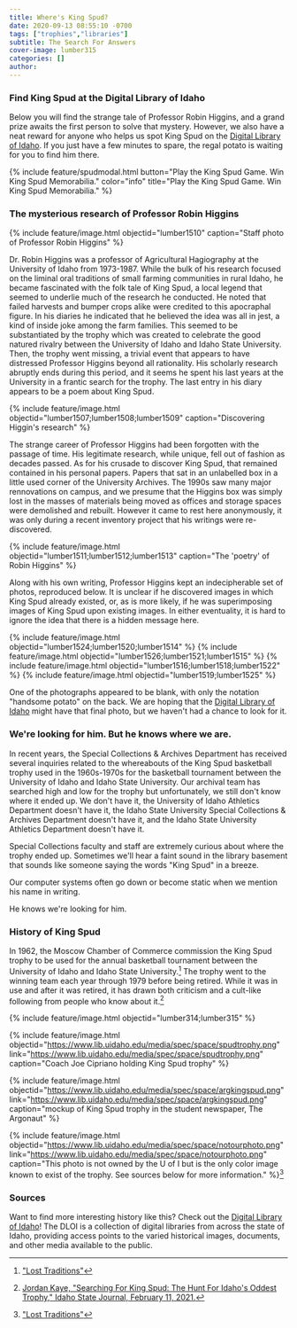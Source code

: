 ```yaml
---
title: Where's King Spud?
date: 2020-09-13 08:55:10 -0700
tags: ["trophies","libraries"]
subtitle: The Search For Answers
cover-image: lumber315
categories: []
author: 
---
```

### Find King Spud at the Digital Library of Idaho

Below you will find the strange tale of Professor Robin Higgins, and a grand prize awaits the first person to solve that mystery. However, we also have a neat reward for anyone who helps us spot King Spud on the [Digital Library of Idaho](https://www.digitallibraryofidaho.org/). If you just have a few minutes to spare, the regal potato is waiting for you to find him there.

{% include feature/spudmodal.html button="Play the King Spud Game. Win King Spud Memorabilia." color="info" title="Play the King Spud Game. Win King Spud Memorabilia." %}

### The mysterious research of Professor Robin Higgins

{% include feature/image.html objectid="lumber1510" caption="Staff photo of Professor Robin Higgins" %}

Dr. Robin Higgins was a professor of Agricultural Hagiography at the University of Idaho from 1973-1987. While the bulk of his research focused on the liminal oral traditions of small farming communities in rural Idaho, he became fascinated with the folk tale of King Spud, a local legend that seemed to underlie much of the research he conducted. He noted that failed harvests and bumper crops alike were credited to this apocraphal figure. In his diaries he indicated that he believed the idea was all in jest, a kind of inside joke among the farm families. This seemed to be substantiated by the trophy which was created to celebrate the good natured rivalry between the University of Idaho and Idaho State University. Then, the trophy went missing, a trivial event that appears to have distressed Professor Higgins beyond all rationality. His scholarly research abruptly ends during this period, and it seems he spent his last years at the University in a frantic search for the trophy. The last entry in his diary appears to be a poem about King Spud. 

{% include feature/image.html objectid="lumber1507;lumber1508;lumber1509" caption="Discovering Higgin's research" %}

The strange career of Professor Higgins had been forgotten with the passage of time. His legitimate research, while unique, fell out of fashion as decades passed. As for his crusade to discover King Spud, that remained contained in his personal papers. Papers that sat in an unlabelled box in a little used corner of the University Archives. The 1990s saw many major rennovations on campus, and we presume that the Higgins box was simply lost in the masses of materials being moved as offices and storage spaces were demolished and rebuilt. However it came to rest here anonymously, it was only during a recent inventory project that his writings were re-discovered. 

{% include feature/image.html objectid="lumber1511;lumber1512;lumber1513" caption="The 'poetry' of Robin Higgins" %}

Along with his own writing, Professor Higgins kept an indecipherable set of photos, reproduced below. It is unclear if he discovered images in which King Spud already existed, or, as is more likely, if he was superimposing images of King Spud upon existing images. In either eventuality, it is hard to ignore the idea that there is a hidden message here.

{% include feature/image.html objectid="lumber1524;lumber1520;lumber1514" %}
{% include feature/image.html objectid="lumber1526;lumber1521;lumber1515" %}
{% include feature/image.html objectid="lumber1516;lumber1518;lumber1522" %}
{% include feature/image.html objectid="lumber1519;lumber1525" %}

One of the photographs appeared to be blank, with only the notation "handsome potato" on the back. We are hoping that the [Digital Library of Idaho](https://www.digitallibraryofidaho.org/) might have that final photo, but we haven't had a chance to look for it.

### We're looking for him. But he knows where we are.

In recent years, the Special Collections & Archives Department has received several inquiries related to the whereabouts of the King Spud basketball trophy used in the 1960s-1970s for the basketball tournament between the University of Idaho and Idaho State University. Our archival team has searched high and low for the trophy but unfortunately, we still don't know where it ended up. We don't have it, the University of Idaho Athletics Department doesn't have it, the Idaho State University Special Collections & Archives Department doesn't have it, and the Idaho State University Athletics Department doesn't have it. 

Special Collections faculty and staff are extremely curious about where the trophy ended up. Sometimes we'll hear a faint sound in the library basement that sounds like someone saying the words "King Spud" in a breeze. 

Our computer systems often go down or become static when we mention his name in writing. 

He knows we're looking for him. 

### History of King Spud

In 1962, the Moscow Chamber of Commerce commission the King Spud trophy to be used for the annual basketball tournament between the University of Idaho and Idaho State University.[^1] The trophy went to the winning team each year through 1979 before being retired. While it was in use and after it was retired, it has drawn both criticism and a cult-like following from people who know about it.[^2]

{% include feature/image.html objectid="lumber314;lumber315" %}

{% include feature/image.html objectid="https://www.lib.uidaho.edu/media/spec/space/spudtrophy.png" link="https://www.lib.uidaho.edu/media/spec/space/spudtrophy.png" caption="Coach Joe Cipriano holding King Spud trophy" %}

{% include feature/image.html objectid="https://www.lib.uidaho.edu/media/spec/space/argkingspud.png" link="https://www.lib.uidaho.edu/media/spec/space/argkingspud.png" caption="mockup of King Spud trophy in the student newspaper, The Argonaut" %}

{% include feature/image.html objectid="https://www.lib.uidaho.edu/media/spec/space/notourphoto.png" link="https://www.lib.uidaho.edu/media/spec/space/notourphoto.png" caption="This photo is not owned by the U of I but is the only color image known to exist of the trophy. See sources below for more information." %}[^1]

### Sources

[^1]: ["Lost Traditions"](https://gomightyvandals.wordpress.com/lost-traditions/)

[^2]: [Jordan Kaye, "Searching For King Spud: The Hunt For Idaho's Oddest Trophy," Idaho State Journal, February 11, 2021.](https://www.idahostatejournal.com/sports/the-hunt-for-idahos-oddest-trophy/article_88bc4f92-64f9-5347-94de-fe22d5a11694.html)

Want to find more interesting history like this? Check out the [Digital Library of Idaho](https://www.digitallibraryofidaho.org/)! The DLOI is a collection of digital libraries from across the state of Idaho, providing access points to the varied historical images, documents, and other media available to the public.